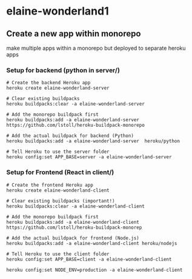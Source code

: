# elaine-wonderland1

## Create a new app within monorepo
make multiple apps within a monorepo but deployed to separate heroku apps


### Setup for backend (python in server/)

```
# Create the backend Heroku app
heroku create elaine-wonderland-server

# Clear existing buildpacks
heroku buildpacks:clear -a elaine-wonderland-server

# Add the monorepo buildpack first
heroku buildpacks:add -a elaine-wonderland-server https://github.com/lstoll/heroku-buildpack-monorepo

# Add the actual buildpack for backend (Python)
heroku buildpacks:add -a elaine-wonderland-server  heroku/python

# Tell Heroku to use the server folder
heroku config:set APP_BASE=server -a elaine-wonderland-server
```


### Setup for Frontend (React in client/)

```
# Create the frontend Heroku app
heroku create elaine-wonderland-client

# Clear existing buildpacks (important!)
heroku buildpacks:clear -a elaine-wonderland-client

# Add the monorepo buildpack first
heroku buildpacks:add -a elaine-wonderland-client https://github.com/lstoll/heroku-buildpack-monorep

# Add the actual buildpack for frontend (Node.js)
heroku buildpacks:add -a elaine-wonderland-client heroku/nodejs

# Tell Heroku to use the client folder
heroku config:set APP_BASE=client -a elaine-wonderland-client

heroku config:set NODE_ENV=production -a elaine-wonderland-client
```

